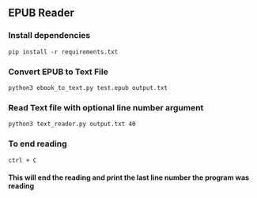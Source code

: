 ## EPUB Reader

### Install dependencies

`pip install -r requirements.txt`

### Convert EPUB to Text File

`python3 ebook_to_text.py test.epub output.txt`

### Read Text file with optional line number argument

`python3 text_reader.py output.txt 40`

### To end reading 

`ctrl + C`

#### This will end the reading and print the last line number the program was reading